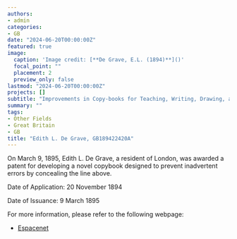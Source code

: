 ```yaml
---
authors:
- admin
categories:
- GB
date: "2024-06-20T00:00:00Z"
featured: true
image:
  caption: 'Image credit: [**De Grave, E.L. (1894)**]()'
  focal_point: ""
  placement: 2
  preview_only: false
lastmod: "2024-06-20T00:00:00Z"
projects: []
subtitle: "Improvements in Copy-books for Teaching, Writing, Drawing, and the like."
summary: ""
tags:
- Other Fields
- Great Britain 
- GB
title: "Edith L. De Grave, GB189422420A"
---
```

On March 9, 1895, Edith L. De Grave, a resident of London, was awarded a patent for developing a novel copybook designed to prevent inadvertent errors by concealing the line above.

Date of Application: 20 November 1894

Date of Issuance: 9 March 1895

For more information, please refer to the following webpage: 

- [Espacenet](https://worldwide.espacenet.com/patent/search/family/032126585/publication/GB189422420A?q=pn%3DGB189422420A)
